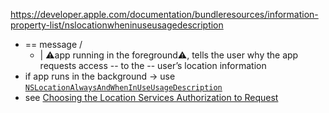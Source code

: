 https://developer.apple.com/documentation/bundleresources/information-property-list/nslocationwheninuseusagedescription

* == message / 
  * | ⚠️app running in the foreground⚠️, tells the user why the app requests access -- to the -- user’s location information
* if app runs in the background -> use [`NSLocationAlwaysAndWhenInUseUsageDescription`](documentation.bundleresources.information-property-list.nslocationalwaysandwheninuseusagedescription.md) 
* see [Choosing the Location Services Authorization to Request](documentation.bundleresources.choosing-the-location-services-authorization-to-request.md)

